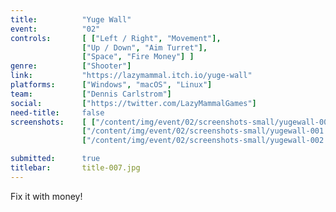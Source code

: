 ```yaml
---
title:          "Yuge Wall"
event:          "02"
controls:       [ ["Left / Right", "Movement"], 
                ["Up / Down", "Aim Turret"],
                ["Space", "Fire Money"] ]
genre:          ["Shooter"]
link:           "https://lazymammal.itch.io/yuge-wall"
platforms:      ["Windows", "macOS", "Linux"]
team:           ["Dennis Carlstrom"]
social:         ["https://twitter.com/LazyMammalGames"]
need-title:     false
screenshots:    [ ["/content/img/event/02/screenshots-small/yugewall-000.jpg", "/content/img/event/02/screenshots/yugewall-000.jpg"],
                ["/content/img/event/02/screenshots-small/yugewall-001.jpg", "/content/img/event/02/screenshots/yugewall-001.jpg"],
                ["/content/img/event/02/screenshots-small/yugewall-002.jpg", "/content/img/event/02/screenshots/yugewall-002.jpg"] ]

submitted:      true
titlebar:       title-007.jpg
---
```

Fix it with money!